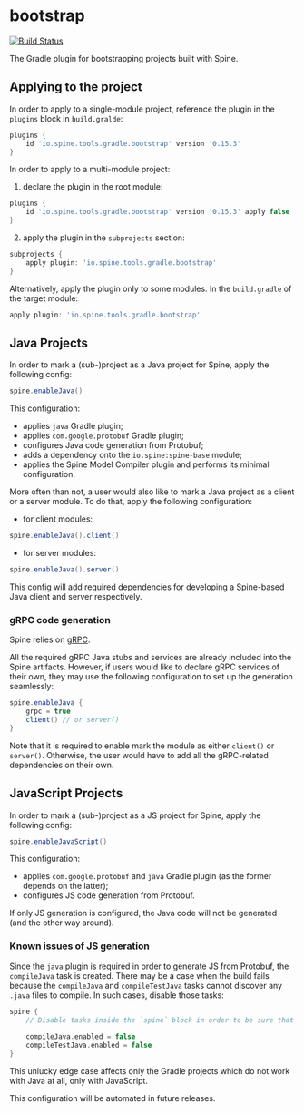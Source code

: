 # bootstrap

[![Build Status](https://travis-ci.com/SpineEventEngine/bootstrap.svg?branch=master)](https://travis-ci.com/SpineEventEngine/bootstrap)

The Gradle plugin for bootstrapping projects built with Spine.

## Applying to the project

In order to apply to a single-module project, reference the plugin in the `plugins` block 
in `build.gralde`:
```gradle
plugins {
    id 'io.spine.tools.gradle.bootstrap' version '0.15.3'
}
```

In order to apply to a multi-module project:
 1. declare the plugin in the root module:
```gradle
plugins {
    id 'io.spine.tools.gradle.bootstrap' version '0.15.3' apply false
}
```
 2. apply the plugin in the `subprojects` section:
```gradle
subprojects {
    apply plugin: 'io.spine.tools.gradle.bootstrap'
}
```
Alternatively, apply the plugin only to some modules. In the `build.gradle` of the target module:
```gradle
apply plugin: 'io.spine.tools.gradle.bootstrap'
```

## Java Projects

In order to mark a (sub-)project as a Java project for Spine, apply the following config:
```gradle
spine.enableJava()
```

This configuration:
 - applies `java` Gradle plugin;
 - applies `com.google.protobuf` Gradle plugin;
 - configures Java code generation from Protobuf;
 - adds a dependency onto the `io.spine:spine-base` module;
 - applies the Spine Model Compiler plugin and performs its minimal configuration.
 
More often than not, a user would also like to mark a Java project as a client or a server module.
To do that, apply the following configuration:
 - for client modules:
```gradle
spine.enableJava().client()
```
 - for server modules:
```gradle
spine.enableJava().server()
```

This config will add required dependencies for developing a Spine-based Java client and server 
respectively.

### gRPC code generation

Spine relies on [gRPC](https://grpc.io/).

All the required gRPC Java stubs and services are already included into the Spine artifacts. 
However, if users would like to declare gRPC services of their own, they may use the following 
configuration to set up the generation seamlessly:
```gradle
spine.enableJava {
    grpc = true
    client() // or server()
}
```

Note that it is required to enable mark the module as either `client()` or `server()`. Otherwise, 
the user would have to add all the gRPC-related dependencies on their own.

## JavaScript Projects

In order to mark a (sub-)project as a JS project for Spine, apply the following config:
```gradle
spine.enableJavaScript()
```

This configuration:
 - applies `com.google.protobuf` and `java` Gradle plugin (as the former depends on the latter);
 - configures JS code generation from Protobuf.
 
If only JS generation is configured, the Java code will not be generated (and the other way around).

### Known issues of JS generation

Since the `java` plugin is required in order to generate JS from Protobuf, the `compileJava` task is
created. There may be a case when the build fails because the `compileJava` and `compileTestJava` 
tasks cannot discover any `.java` files to compile. In such cases, disable those tasks:
```gradle
spine {
    // Disable tasks inside the `spine` block in order to be sure that the `java` plugin is applied.
    
    compileJava.enabled = false
    compileTestJava.enabled = false 
}
```

This unlucky edge case affects only the Gradle projects which do not work with Java at all, only 
with JavaScript. 

This configuration will be automated in future releases.
